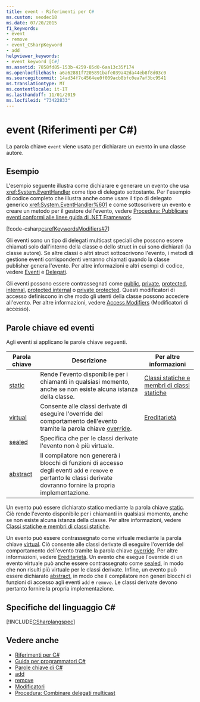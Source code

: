 ```yaml
---
title: event - Riferimenti per C#
ms.custom: seodec18
ms.date: 07/20/2015
f1_keywords:
- event
- remove
- event_CSharpKeyword
- add
helpviewer_keywords:
- event keyword [C#]
ms.assetid: 7858fd85-153b-4259-85d0-6aa13c35f174
ms.openlocfilehash: a6a62881f7205891bafe039a42da44eb8f8d03c0
ms.sourcegitcommit: 14ad34f7c4564ee0f009acb8bfc0ea7af3bc9541
ms.translationtype: MT
ms.contentlocale: it-IT
ms.lasthandoff: 11/01/2019
ms.locfileid: "73422833"
---
```

# <a name="event-c-reference"></a>event (Riferimenti per C#)
La parola chiave `event` viene usata per dichiarare un evento in una classe autore.  
  
## <a name="example"></a>Esempio  
 L'esempio seguente illustra come dichiarare e generare un evento che usa <xref:System.EventHandler> come tipo di delegato sottostante. Per l'esempio di codice completo che illustra anche come usare il tipo di delegato generico <xref:System.EventHandler%601> e come sottoscrivere un evento e creare un metodo per il gestore dell'evento, vedere [Procedura: Pubblicare eventi conformi alle linee guida di .NET Framework](../../programming-guide/events/how-to-publish-events-that-conform-to-net-framework-guidelines.md).  
  
 [!code-csharp[csrefKeywordsModifiers#7](~/samples/snippets/csharp/VS_Snippets_VBCSharp/csrefKeywordsModifiers/CS/csrefKeywordsModifiers.cs#7)]
  
 Gli eventi sono un tipo di delegati multicast speciali che possono essere chiamati solo dall'interno della classe o dello struct in cui sono dichiarati (la classe autore). Se altre classi o altri struct sottoscrivono l'evento, i metodi di gestione eventi corrispondenti verranno chiamati quando la classe publisher genera l'evento. Per altre informazioni e altri esempi di codice, vedere [Eventi](../../programming-guide/events/index.md) e [Delegati](../../programming-guide/delegates/index.md).  
  
 Gli eventi possono essere contrassegnati come [public](./public.md), [private](./private.md), [protected](./protected.md), [internal](./internal.md), [protected internal](./protected-internal.md) o [private protected](./private-protected.md). Questi modificatori di accesso definiscono in che modo gli utenti della classe possono accedere all'evento. Per altre informazioni, vedere [Access Modifiers](../../programming-guide/classes-and-structs/access-modifiers.md) (Modificatori di accesso).  
  
## <a name="keywords-and-events"></a>Parole chiave ed eventi  
 Agli eventi si applicano le parole chiave seguenti.  
  
|Parola chiave|Descrizione|Per altre informazioni|  
|-------------|-----------------|--------------------------|  
|[static](./static.md)|Rende l'evento disponibile per i chiamanti in qualsiasi momento, anche se non esiste alcuna istanza della classe.|[Classi statiche e membri di classi statiche](../../programming-guide/classes-and-structs/static-classes-and-static-class-members.md)|  
|[virtual](./virtual.md)|Consente alle classi derivate di eseguire l'override del comportamento dell'evento tramite la parola chiave [override](./override.md).|[Ereditarietà](../../programming-guide/classes-and-structs/inheritance.md)|  
|[sealed](./sealed.md)|Specifica che per le classi derivate l'evento non è più virtuale.||  
|[abstract](./abstract.md)|Il compilatore non genererà i blocchi di funzioni di accesso degli eventi `add` e `remove` e pertanto le classi derivate dovranno fornire la propria implementazione.||  
  
 Un evento può essere dichiarato statico mediante la parola chiave [static](./static.md). Ciò rende l'evento disponibile per i chiamanti in qualsiasi momento, anche se non esiste alcuna istanza della classe. Per altre informazioni, vedere [Classi statiche e membri di classi statiche](../../programming-guide/classes-and-structs/static-classes-and-static-class-members.md).  
  
 Un evento può essere contrassegnato come virtuale mediante la parola chiave [virtual](./virtual.md). Ciò consente alle classi derivate di eseguire l'override del comportamento dell'evento tramite la parola chiave [override](./override.md). Per altre informazioni, vedere [Ereditarietà](../../programming-guide/classes-and-structs/inheritance.md). Un evento che esegue l'override di un evento virtuale può anche essere contrassegnato come [sealed](./sealed.md), in modo che non risulti più virtuale per le classi derivate. Infine, un evento può essere dichiarato [abstract](./abstract.md), in modo che il compilatore non generi blocchi di funzioni di accesso agli eventi `add` e `remove`. Le classi derivate devono pertanto fornire la propria implementazione.  
  
## <a name="c-language-specification"></a>Specifiche del linguaggio C#  
 [!INCLUDE[CSharplangspec](~/includes/csharplangspec-md.md)]  
  
## <a name="see-also"></a>Vedere anche

- [Riferimenti per C#](../index.md)
- [Guida per programmatori C#](../../programming-guide/index.md)
- [Parole chiave di C#](./index.md)
- [add](./add.md)
- [remove](./remove.md)
- [Modificatori](index.md)
- [Procedura: Combinare delegati multicast](../../programming-guide/delegates/how-to-combine-delegates-multicast-delegates.md)
